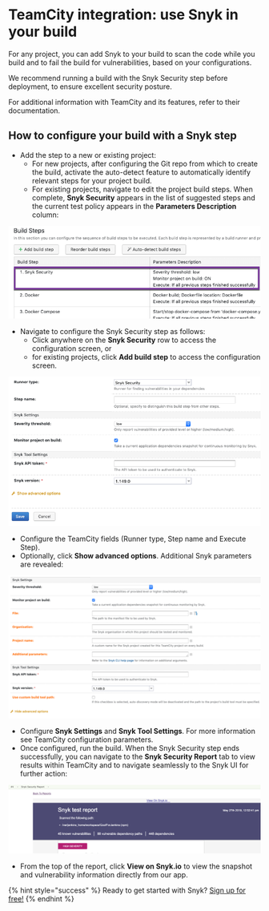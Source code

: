 # TeamCity integration: use Snyk in your build

For any project, you can add Snyk to your build to scan the code while you build and to fail the build for vulnerabilities, based on your configurations.

We recommend running a build with the Snyk Security step before deployment, to ensure excellent security posture.

For additional information with TeamCity and its features, refer to their documentation.

## How to configure your build with a Snyk step

* Add the step to a new or existing project:
  * For new projects, after configuring the Git repo from which to create the build, activate the auto-detect feature to automatically identify relevant steps for your project build.
  * For existing projects, navigate to edit the project build steps. When complete, **Snyk Security** appears in the list of suggested steps and the current test policy appears in the **Parameters Description** column:

![](../../.gitbook/assets/uuid-97395df2-f141-6f77-4551-f19397ac0781-en.png)

* Navigate to configure the Snyk Security step as follows:
  * Click anywhere on the **Snyk Security** row to access the configuration screen, or
  * for existing projects, click **Add build step** to access the configuration screen.

![](../../.gitbook/assets/uuid-88e38280-121e-a17b-cfd3-9fde89305b5c-en.png)

* Configure the TeamCity fields \(Runner type, Step name and Execute Step\). 
* Optionally, click **Show advanced options**. Additional Snyk parameters are revealed:

![](../../.gitbook/assets/uuid-8f294e8d-ca5e-123b-2992-a98c1e62fd6f-en.png)

* Configure **Snyk Settings** and **Snyk Tool Settings**. For more information see TeamCity configuration parameters. 
* Once configured, run the build. When the Snyk Security step ends successfully, you can navigate to the **Snyk Security Report** tab to view results within TeamCity and to navigate seamlessly to the Snyk UI for further action:

![](../../.gitbook/assets/uuid-e8b1fd6f-3b49-069c-c9fe-c0948931b141-en.png)

* From the top of the report, click **View on Snyk.io** to view the snapshot and vulnerability information directly from our app.

{% hint style="success" %}
Ready to get started with Snyk? [Sign up for free!](https://snyk.io/login?cta=sign-up&loc=footer&page=support_docs_page)
{% endhint %}

